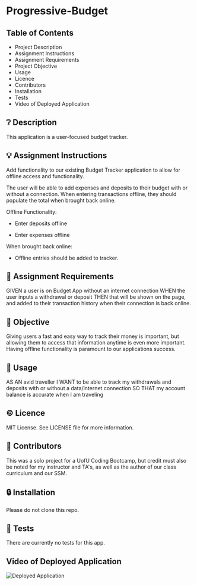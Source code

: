 # Progressive-Budget

## **Table of Contents**

* Project Description
* Assignment Instructions
* Assignment Requirements
* Project Objective
* Usage
* Licence
* Contributors
* Installation
* Tests
* Video of Deployed Application

## ❔ **Description**

This application is a user-focused budget tracker.

## 💡 **Assignment Instructions**

Add functionality to our existing Budget Tracker application to allow for offline access and functionality.

The user will be able to add expenses and deposits to their budget with or without a connection. When entering transactions offline, they should populate the total when brought back online.

Offline Functionality:

  * Enter deposits offline

  * Enter expenses offline

When brought back online:

  * Offline entries should be added to tracker.

## 📌 **Assignment Requirements**

GIVEN a user is on Budget App without an internet connection
WHEN the user inputs a withdrawal or deposit
THEN that will be shown on the page, and added to their transaction history when their connection is back online. 

## 🔲 **Objective**

Giving users a fast and easy way to track their money is important, but allowing them to access that information anytime is even more important. 
Having offline functionality is paramount to our applications success.

## 🔑 **Usage**

AS AN avid traveller
I WANT to be able to track my withdrawals and deposits with or without a data/internet connection
SO THAT my account balance is accurate when I am traveling

## © **Licence**

MIT License. See LICENSE file for more information.

## 💬 **Contributors**

This was a solo project for a UofU Coding Bootcamp, but credit must also be noted for my instructor and TA's, as well as the author of our class curriculum and our SSM. 

## 🔒 **Installation**

Please do not clone this repo.

## 📂 **Tests**

There are currently no tests for this app. 

## **Video of Deployed Application**

![Deployed Application]()
